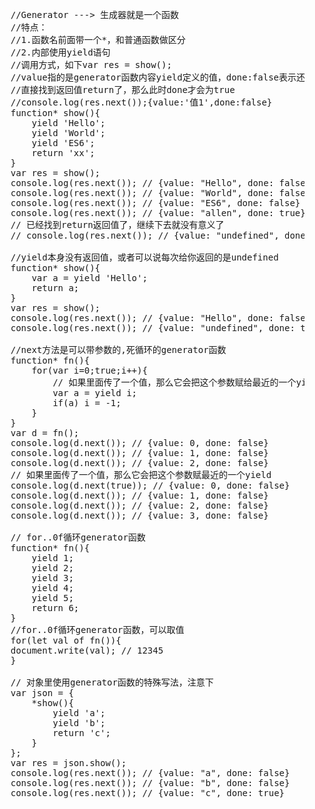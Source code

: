 <pre>
    //Generator ---> 生成器就是一个函数
    //特点：
    //1.函数名前面带一个*，和普通函数做区分
    //2.内部使用yield语句
    //调用方式，如下var res = show();
    //value指的是generator函数内容yield定义的值，done:false表示还没遍历完
    //直接找到返回值return了，那么此时done才会为true
    //console.log(res.next());{value:'值1',done:false}
    function* show(){
        yield 'Hello';
        yield 'World';
        yield 'ES6';
        return 'xx';
    }
    var res = show();
    console.log(res.next()); // {value: "Hello", done: false}
    console.log(res.next()); // {value: "World", done: false}
    console.log(res.next()); // {value: "ES6", done: false}
    console.log(res.next()); // {value: "allen", done: true}
    // 已经找到return返回值了，继续下去就没有意义了
    // console.log(res.next()); // {value: "undefined", done: true}

    //yield本身没有返回值，或者可以说每次给你返回的是undefined
    function* show(){
        var a = yield 'Hello';
        return a;
    }    
    var res = show();
    console.log(res.next()); // {value: "Hello", done: false}
    console.log(res.next()); // {value: "undefined", done: true}

    //next方法是可以带参数的,死循环的generator函数
    function* fn(){
        for(var i=0;true;i++){
            // 如果里面传了一个值，那么它会把这个参数赋给最近的一个yield
            var a = yield i;
            if(a) i = -1;
        }
    } 
    var d = fn();
    console.log(d.next()); // {value: 0, done: false}
    console.log(d.next()); // {value: 1, done: false}
    console.log(d.next()); // {value: 2, done: false}
    // 如果里面传了一个值，那么它会把这个参数赋最近的一个yield
    console.log(d.next(true)); // {value: 0, done: false}
    console.log(d.next()); // {value: 1, done: false}
    console.log(d.next()); // {value: 2, done: false}
    console.log(d.next()); // {value: 3, done: false}

    // for..0f循环generator函数
    function* fn(){
        yield 1;
        yield 2;
        yield 3;
        yield 4;
        yield 5;
        return 6;
    }
    //for..0f循环generator函数，可以取值
    for(let val of fn()){
    document.write(val); // 12345
    }

    // 对象里使用generator函数的特殊写法，注意下
    var json = {
        *show(){
            yield 'a';
            yield 'b';
            return 'c';
        }
    };
    var res = json.show();
    console.log(res.next()); // {value: "a", done: false}
    console.log(res.next()); // {value: "b", done: false}
    console.log(res.next()); // {value: "c", done: true}
</pre>